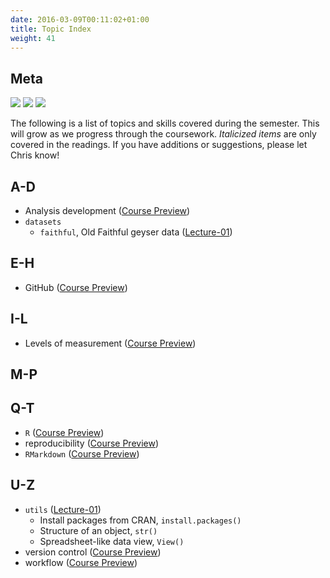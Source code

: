 ```yaml
---
date: 2016-03-09T00:11:02+01:00
title: Topic Index
weight: 41
---
```


## Meta 

![](https://img.shields.io/badge/semester-fall%202018-orange.svg) ![](https://img.shields.io/badge/release-draft-red.svg) 
![](https://img.shields.io/badge/last%20update-2018--08--10-brightgreen.svg)

The following is a list of topics and skills covered during the semester. This will grow as we progress through the coursework. *Italicized items* are only covered in the readings. If you have additions or suggestions, please let Chris know! 

## A-D
- Analysis development ([Course Preview](/course-preview/))
- `datasets`
    - `faithful`, Old Faithful geyser data ([Lecture-01](/lecture-01/))

## E-H
- GitHub ([Course Preview](/course-preview/))

## I-L
- Levels of measurement ([Course Preview](/lecture-01/))  

## M-P

## Q-T
- `R` ([Course Preview](/course-preview/))
- reproducibility ([Course Preview](/course-preview/))
- `RMarkdown` ([Course Preview](/course-preview/))

## U-Z
- `utils` ([Lecture-01](/lecture-01/))
  - Install packages from CRAN, `install.packages()` 
  - Structure of an object, `str()`
  - Spreadsheet-like data view, `View()`
- version control ([Course Preview](/course-preview/))  
- workflow ([Course Preview](/course-preview/))  
